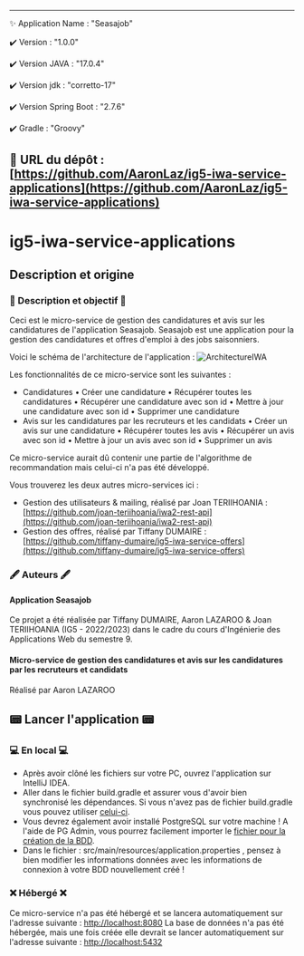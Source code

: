 -----------------------
✨ Application Name : "Seasajob"

✔️ Version : "1.0.0" 

✔️ Version JAVA : "17.0.4" 

✔️ Version jdk : "corretto-17"

✔️ Version Spring Boot : "2.7.6" 

✔️ Gradle : "Groovy" 

🔗 URL du dépôt : [https://github.com/AaronLaz/ig5-iwa-service-applications](https://github.com/AaronLaz/ig5-iwa-service-applications)
-----------------------

# ig5-iwa-service-applications

## Description et origine

### 📜 Description et objectif 📜

Ceci est le micro-service de gestion des candidatures et avis sur les candidatures de l'application Seasajob. Seasajob est une application pour la gestion des candidatures et offres d'emploi à des jobs saisonniers.

Voici le schéma de l'architecture de l'application : 
![ArchitectureIWA](https://drive.google.com/uc?id=1_p0O8CNfavvygypsgEwNbb2eGWup09Ao)

Les fonctionnalités de ce micro-service sont les suivantes : 
* Candidatures
  • Créer une candidature
  • Récupérer toutes les candidatures
  • Récupérer une candidature avec son id
  • Mettre à jour une candidature avec son id
  • Supprimer une candidature
* Avis sur les candidatures par les recruteurs et les candidats
  • Créer un avis sur une candidature
  • Récupérer toutes les avis
  • Récupérer un avis avec son id
  • Mettre à jour un avis avec son id
  • Supprimer un avis
  
Ce micro-service aurait dû contenir une partie de l'algorithme de recommandation mais celui-ci n'a pas été développé.

Vous trouverez les deux autres micro-services ici : 
* Gestion des utilisateurs & mailing, réalisé par Joan TERIIHOANIA : [https://github.com/joan-teriihoania/iwa2-rest-api](https://github.com/joan-teriihoania/iwa2-rest-api)
* Gestion des offres, réalisé par Tiffany DUMAIRE : [https://github.com/tiffany-dumaire/ig5-iwa-service-offers](https://github.com/tiffany-dumaire/ig5-iwa-service-offers)

### 🖋️ Auteurs 🖋️

#### Application Seasajob

Ce projet a été réalisée par Tiffany DUMAIRE, Aaron LAZAROO & Joan TERIIHOANIA (IG5 - 2022/2023) dans le cadre du cours d'Ingénierie des Applications Web du semestre 9.

#### Micro-service de gestion des candidatures et avis sur les candidatures par les recruteurs et candidats

Réalisé par Aaron LAZAROO

## 📟 Lancer l'application 📟

### 💻 En local 💻

- Après avoir clôné les fichiers sur votre PC, ouvrez l'application sur IntelliJ IDEA.
- Aller dans le fichier build.gradle et assurer vous d'avoir bien synchronisé les dépendances. Si vous n'avez pas de fichier build.gradle vous pouvez utiliser [celui-ci](https://drive.google.com/file/d/1geTjzEUjoHGCmM5WDs0phjz7ibgk08WA/view?usp=sharing).
- Vous devrez également avoir installé PostgreSQL sur votre machine ! A l'aide de PG Admin, vous pourrez facilement importer le [fichier pour la création de la BDD](https://drive.google.com/file/d/1Vv2rTY6dMCuca6Abd1lpYBUHkyDAkZ-n/view?usp=sharing).
- Dans le fichier : src/main/resources/application.properties , pensez à bien modifier les informations données avec les informations de connexion à votre BDD nouvellement créé !

### ❌ Hébergé ❌

Ce micro-service n'a pas été hébergé et se lancera automatiquement sur l'adresse suivante : [http://localhost:8080](http://localhost:8080)
La base de données n'a pas été hébergée, mais une fois créée elle devrait se lancer automatiquement sur l'adresse suivante : [http://localhost:5432](http://localhost:5432)

